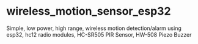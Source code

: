 # wireless_motion_sensor_esp32
Simple, low power, high range, wireless motion detection/alarm using esp32, hc12 radio modules, HC-SR505 PIR Sensor, HW-508 Piezo Buzzer
